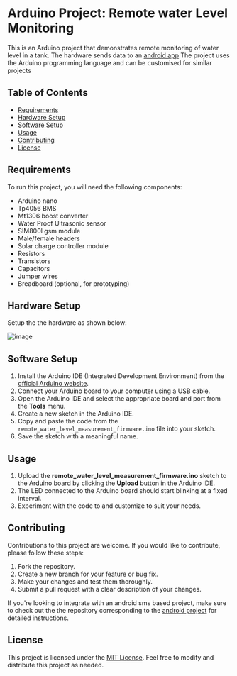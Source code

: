 # Arduino Project: Remote water Level Monitoring

This is an Arduino project that demonstrates remote monitoring of water level in a tank. The hardware sends data to an [android app](https://github.com/cgardesey/RemoteWaterMonitoring)
The project uses the Arduino programming language and can be customised for similar projects

## Table of Contents
- [Requirements](#requirements)
- [Hardware Setup](#hardware-setup)
- [Software Setup](#software-setup)
- [Usage](#usage)
- [Contributing](#contributing)
- [License](#license)

## Requirements
To run this project, you will need the following components:
- Arduino nano
- Tp4056 BMS
- Mt1306 boost converter
- Water Proof Ultrasonic sensor
- SIM800l gsm module
- Male/female headers
- Solar charge controller module
- Resistors
- Transistors
- Capacitors
- Jumper wires
- Breadboard (optional, for prototyping)

## Hardware Setup
Setup the the hardware as shown below:

![image](https://github.com/cgardesey/remote_water_level_measurement_firmware/assets/10109354/36a18bdd-a06c-41b9-bfdd-7a11466c3d7b)



## Software Setup
1. Install the Arduino IDE (Integrated Development Environment) from the [official Arduino website](https://www.arduino.cc/en/software).
2. Connect your Arduino board to your computer using a USB cable.
3. Open the Arduino IDE and select the appropriate board and port from the **Tools** menu.
4. Create a new sketch in the Arduino IDE.
5. Copy and paste the code from the `remote_water_level_measurement_firmware.ino` file into your sketch.
6. Save the sketch with a meaningful name.

## Usage
1. Upload the **remote_water_level_measurement_firmware.ino** sketch to the Arduino board by clicking the **Upload** button in the Arduino IDE.
2. The LED connected to the Arduino board should start blinking at a fixed interval.
3. Experiment with the code to and customize to suit your needs.

## Contributing
Contributions to this project are welcome. If you would like to contribute, please follow these steps:
1. Fork the repository.
2. Create a new branch for your feature or bug fix.
3. Make your changes and test them thoroughly.
4. Submit a pull request with a clear description of your changes.

If you're looking to integrate with an android sms based project, make sure to check out the the repository corresponding to the [android project](https://github.com/cgardesey/RemoteWaterMonitoring) for detailed instructions.

## License
This project is licensed under the [MIT License](LICENSE). Feel free to modify and distribute this project as needed.
